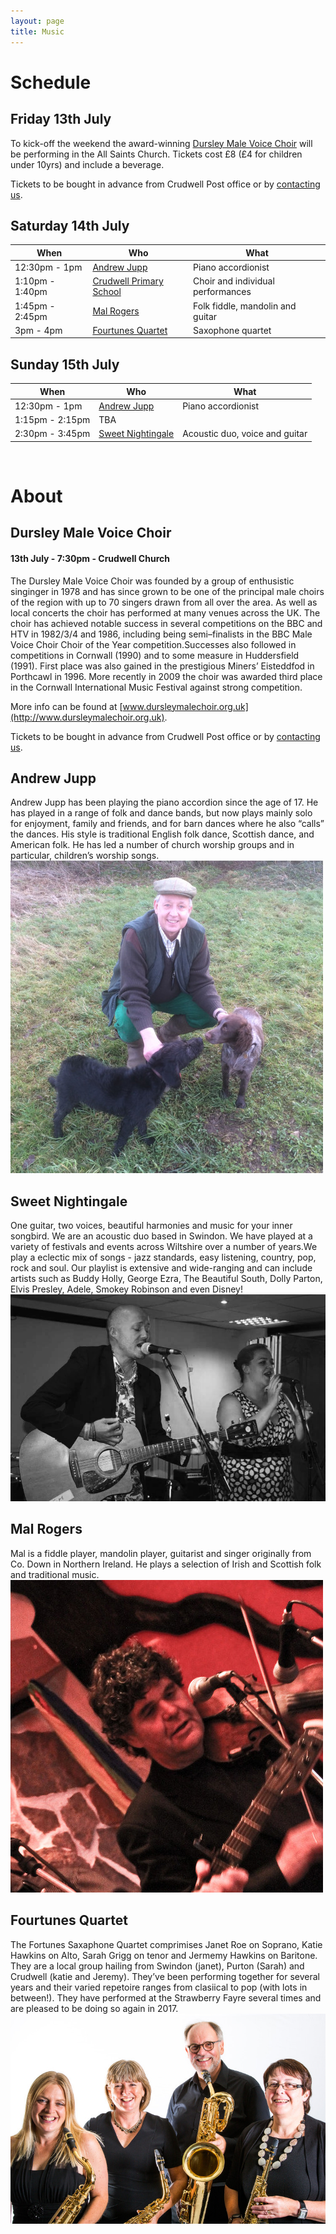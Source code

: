 ```yaml
---
layout: page
title: Music
---
```


# Schedule

## Friday 13th July

To kick-off the weekend the award-winning [Dursley Male Voice Choir](#dursley-male-voice-choir) will be performing in the All Saints Church. Tickets cost £8 (£4 for children under 10yrs) and include a beverage. 

Tickets to be bought in advance from Crudwell Post office or by [contacting us](/contact).

## Saturday 14th July

| When | Who | What |
| --- | --- | --- |
| 12:30pm - 1pm | [Andrew Jupp](#andrew-jupp) | Piano accordionist | 
| 1:10pm - 1:40pm | [Crudwell Primary School](#crudwell-primary-school) | Choir and individual performances |
| 1:45pm - 2:45pm | [Mal Rogers](#mal-rogers)  | Folk fiddle, mandolin and guitar |
| 3pm - 4pm | [Fourtunes Quartet](#fourtunes-quartet) | Saxophone quartet |


## Sunday 15th July

| When | Who | What |
| --- | --- | --- |
| 12:30pm - 1pm | [Andrew Jupp](#andrew-jupp) | Piano accordionist | 
| 1:15pm - 2:15pm | TBA | |
| 2:30pm - 3:45pm | [Sweet Nightingale](#sweet-nightingale) | Acoustic duo, voice and guitar |


<br>

# About

## Dursley Male Voice Choir

#### 13th July - 7:30pm - Crudwell Church

The Dursley Male Voice Choir was founded by a group of enthusistic singinger in 1978 and has since grown to be one of the principal male choirs of the region with up to 70 singers drawn from all over the area. As well as local concerts the choir has performed at many venues across the UK.
The choir has achieved notable success in several competitions on the BBC and HTV in 1982/3/4 and 1986, including being semi–finalists in the BBC Male Voice Choir Choir of the Year competition.Successes also followed in competitions in Cornwall (1990) and to some measure in Huddersfield (1991). First place was also gained in the prestigious Miners’ Eisteddfod in Porthcawl in 1996. More recently in 2009 the choir was awarded third place in the Cornwall International Music Festival against strong competition.

More info can be found at [www.dursleymalechoir.org.uk](http://www.dursleymalechoir.org.uk).

Tickets to be bought in advance from Crudwell Post office or by [contacting us](/contact).

## Andrew Jupp
<div class="row"><div class="col-sm-8">
Andrew Jupp has been playing the piano accordion since the age of 17. He has played in a range of folk and dance bands, but now plays mainly solo for enjoyment, family and friends, and for barn dances where he also “calls” the dances. His style is traditional English folk dance, Scottish dance, and American folk. He has led a number of church worship groups and in particular, children’s worship songs.
</div><div class="col-sm-4">
<img class="img-responsive" src="/img/andrewjupp.jpg">
</div></div>


## Sweet Nightingale
<div class="row"><div class="col-sm-8">
One guitar, two voices, beautiful harmonies and music for your inner songbird. We are an acoustic duo based in Swindon. We have played at a variety of festivals and events across Wiltshire over a number of years.We play a eclectic mix of songs - jazz standards, easy listening, country, pop, rock and soul. Our playlist is extensive and wide-ranging and can include artists such as Buddy Holly, George Ezra, The Beautiful South, Dolly Parton, Elvis Presley, Adele, Smokey Robinson and even Disney!
</div><div class="col-sm-4">
<img class="img-responsive" src="/img/sweetnightingale.jpg">
</div></div>

## Mal Rogers
<div class="row"><div class="col-sm-8">
Mal is a fiddle player, mandolin player, guitarist and singer originally from Co. Down in Northern Ireland. He plays a selection of Irish and Scottish folk and traditional music.
</div><div class="col-sm-4">
<img class="img-responsive" src="/img/malrogers.jpg">
</div></div>

## Fourtunes Quartet
<div class="row"><div class="col-sm-8">
The Fortunes Saxaphone Quartet comprimises Janet Roe on Soprano, Katie Hawkins on Alto, Sarah Grigg on tenor and Jermemy Hawkins on Baritone. They are a local group hailing from Swindon (janet), Purton (Sarah) and Crudwell (katie and Jeremy). They’ve been performing together for several years and their varied repetoire ranges from clasiical to pop (with lots in between!). They have performed at the Strawberry Fayre several times and are pleased to be doing so again in 2017.
</div><div class="col-sm-4">
<img class="img-responsive" src="/img/fourtunes.jpg">
</div></div>

